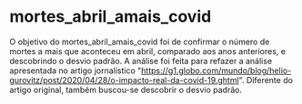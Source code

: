 
# mortes_abril_amais_covid

<!-- badges: start -->
<!-- badges: end -->

O objetivo do mortes_abril_amais_covid foi de confirmar o número de mortes a mais que aconteceu em abril, comparado aos anos anteriores, e descobrindo o desvio padrão. A análise foi feita para refazer a análise apresentada no artigo jornalístico "https://g1.globo.com/mundo/blog/helio-gurovitz/post/2020/04/28/o-impacto-real-da-covid-19.ghtml". Diferente do artigo original, também buscou-se descobrir o desvio padrão.

